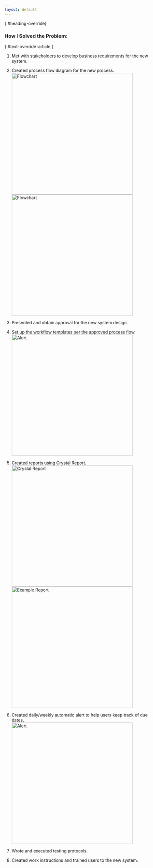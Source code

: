 ```yaml
---
layout: default
---
```

{:#heading-override}
### How I Solved the Problem:

{:#text-override-article }
1.	Met with stakeholders to develop business requirements for the new system.
2.	Created process flow diagram for the new process.<br>
<a href="/images/workflow.pdf" target="_blank"><img src="/images/workflow_Part1.png" width="400" title="Flowchart" alt="Flowchart"><img src="/images/workflow_Part1.png" width="400" title="Flowchart" alt="Flowchart"></a>

3.	Presented and obtain approval for the new system design.
4.	Set up the workflow templates per the approved process flow.<br>
<a href="/images/wftemplate.PNG" target="_blank"><img src="/images/wftemplate.PNG" width="400" title="Alert" alt="Alert"></a><br>
5.	Created reports using Crystal Report.<br>
<a href="/images/crystal_report.PNG" target="_blank"><img src="/images/crystal_report.PNG" width="400" title="Crystal Report" alt="Crystal Report"></a><a href="/images/example_report.pdf" target="_blank"><img src="/images/example_report.PNG" width="400" title="Example Report" alt="Example Report"></a><br>

6.	Created daily/weekly automatic alert to help users keep track of due dates.<br>
<a href="/images/alert.PNG" target="_blank"><img src="/images/alert.PNG" width="400" title="Alert" alt="Alert"></a><br>
7.	Wrote and executed testing protocols.
8.	Created work instructions and trained users to the new system.

